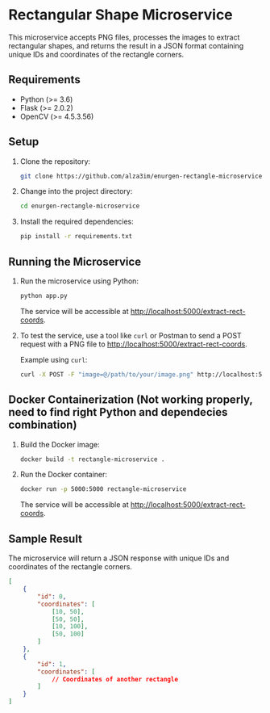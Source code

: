 # Rectangular Shape Microservice

This microservice accepts PNG files, processes the images to extract rectangular shapes, and returns the result in a JSON format containing unique IDs and coordinates of the rectangle corners.

## Requirements

- Python (>= 3.6)
- Flask (>= 2.0.2)
- OpenCV (>= 4.5.3.56)

## Setup

1. Clone the repository:

    ```bash
    git clone https://github.com/alza3im/enurgen-rectangle-microservice.git
    ```

2. Change into the project directory:

    ```bash
    cd enurgen-rectangle-microservice
    ```

3. Install the required dependencies:

    ```bash
    pip install -r requirements.txt
    ```

## Running the Microservice

1. Run the microservice using Python:

    ```bash
    python app.py
    ```

    The service will be accessible at [http://localhost:5000/extract-rect-coords](http://localhost:5000/extract-rect-coords).

2. To test the service, use a tool like `curl` or Postman to send a POST request with a PNG file to [http://localhost:5000/extract-rect-coords](http://localhost:5000/extract-rect-coords).

    Example using `curl`:

    ```bash
    curl -X POST -F "image=@/path/to/your/image.png" http://localhost:5000/extract-rect-coords
    ```

## Docker Containerization (Not working properly, need to find right Python and dependecies combination)

1. Build the Docker image:

    ```bash
    docker build -t rectangle-microservice .
    ```

2. Run the Docker container:

    ```bash
    docker run -p 5000:5000 rectangle-microservice
    ```

    The service will be accessible at [http://localhost:5000/extract-rect-coords](http://localhost:5000/extract-rect-coords).

## Sample Result

The microservice will return a JSON response with unique IDs and coordinates of the rectangle corners.

```json
[
    {
        "id": 0,
        "coordinates": [
            [10, 50],
            [50, 50],
            [10, 100],
            [50, 100]
        ]
    },
    {
        "id": 1,
        "coordinates": [
            // Coordinates of another rectangle
        ]
    }
]
